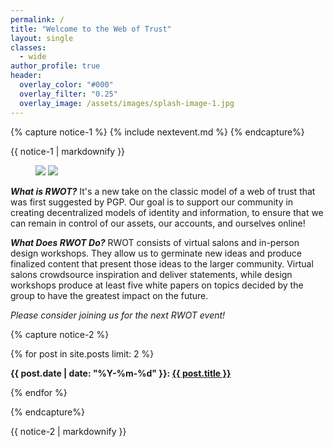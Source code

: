 ```yaml
---
permalink: /
title: "Welcome to the Web of Trust"
layout: single
classes:
  - wide
author_profile: true
header:
  overlay_color: "#000"
  overlay_filter: "0.25"
  overlay_image: /assets/images/splash-image-1.jpg
---
```


{% capture notice-1 %}
{% include nextevent.md %}
{% endcapture%}

<div class="notice--info">{{ notice-1 | markdownify }}</div>

<!-- TODO: Automatically draw this out of a folder of photos -->

<figure class="half">
    <a href="{{ site.url }}{{ site.baseurl }}/assets/images/rwot-fp1.jpeg"><img src="{{ site.url }}{{ site.baseurl }}/assets/images/rwot-fp1.jpeg"></a>
    <a href="{{ site.url }}{{ site.baseurl }}/assets/images/rwot-fp2.jpeg"><img src="{{ site.url }}{{ site.baseurl }}/assets/images/rwot-fp2.jpeg"></a>
</figure>

***What is RWOT?*** It's a new take on the classic model of a web of trust that was first suggested by PGP. Our goal is to support our community in creating decentralized models of identity and information, to ensure that we can remain in control of our assets, our accounts, and ourselves online!

***What Does RWOT Do?*** RWOT consists of virtual salons and in-person design workshops. They allow us to germinate new ideas and produce finalized content that present those ideas to the larger community. Virtual salons crowdsource inspiration and deliver statements, while design workshops produce at least five white papers on topics decided by the group to have the greatest impact on the future.

_Please consider joining us for the next RWOT event!_

{% capture notice-2 %}

 {% for post in site.posts limit: 2 %}
 
  <b>{{ post.date | date: "%Y-%m-%d" }}: <a href="{{ post.url }}">{{ post.title }}</a></b><br>

{% endfor %}
  
{% endcapture%}

<div class="notice--info">{{ notice-2 | markdownify }}</div>


